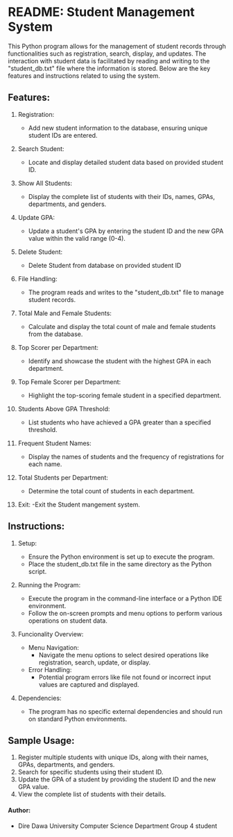# README: Student Management System

This Python program allows for the management of student records through functionalities such as registration, search, display, and updates. The interaction with student data is facilitated by reading and writing to the "student_db.txt" file where the information is stored. Below are the key features and instructions related to using the system.
## Features:
1. Registration:
    - Add new student information to the database, ensuring unique student IDs are entered.
2. Search Student:
    - Locate and display detailed student data based on provided student ID.
3. Show All Students:
    - Display the complete list of students with their IDs, names, GPAs, departments, and genders.
4. Update GPA:
   - Update a student's GPA by entering the student ID and the new GPA value within the valid range (0-4).
5. Delete Student:
    - Delete Student from database on provided student ID
   
6. File Handling:
    - The program reads and writes to the "student_db.txt" file to manage student records.
7. Total Male and Female Students:
    - Calculate and display the total count of male and female students from the database.
8. Top Scorer per Department:
   - Identify and showcase the student with the highest GPA in each department.
9. Top Female Scorer per Department:
   - Highlight the top-scoring female student in a specified department.
10. Students Above GPA Threshold:
    - List students who have achieved a GPA greater than a specified threshold.
   
11. Frequent Student Names:
    - Display the names of students and the frequency of registrations for each name.
12. Total Students per Department:
    - Determine the total count of students in each department.
13. Exit:
    -Exit the Student mangement system.
     

## Instructions:
1. Setup:
    - Ensure the Python environment is set up to execute the program.
    - Place the student_db.txt file in the same directory as the Python script.

2. Running the Program:
    - Execute the program in the command-line interface or a Python IDE environment.
    - Follow the on-screen prompts and menu options to perform various operations on student data.

3. Funcionality Overview:
    - Menu Navigation:
        - Navigate the menu options to select desired operations like registration, search, update, or display.
    - Error Handling:
        - Potential program errors like file not found or incorrect input values are captured and displayed.

4. Dependencies:
    - The program has no specific external dependencies and should run on standard Python environments.

## Sample Usage:
1. Register multiple students with unique IDs, along with their names, GPAs, departments, and genders.
2. Search for specific students using their student ID.
3. Update the GPA of a student by providing the student ID and the new GPA value.
4. View the complete list of students with their details.
#### Author:
- Dire Dawa University Computer Science Department Group 4 student


